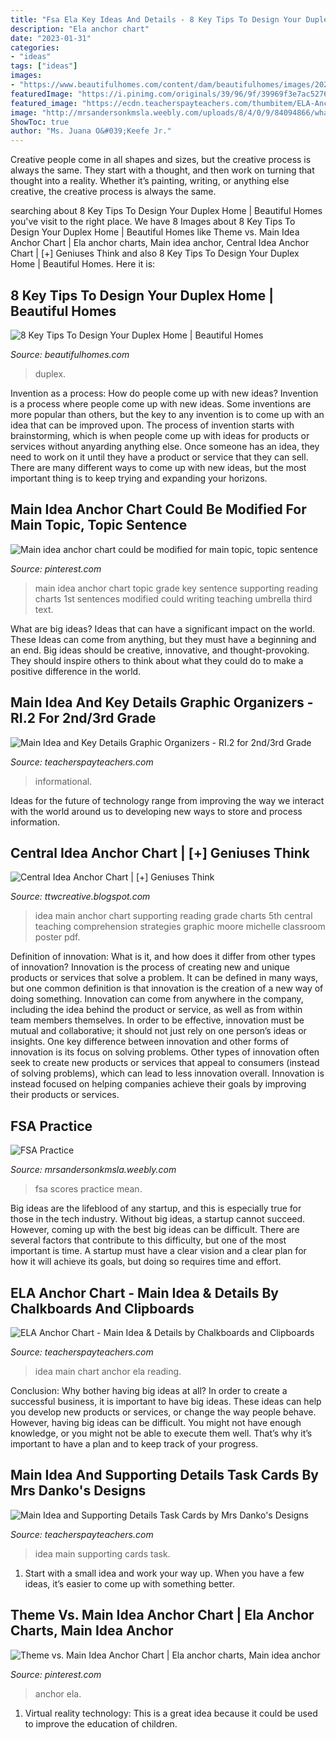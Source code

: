 ```yaml
---
title: "Fsa Ela Key Ideas And Details - 8 Key Tips To Design Your Duplex Home"
description: "Ela anchor chart"
date: "2023-01-31"
categories:
- "ideas"
tags: ["ideas"]
images:
- "https://www.beautifulhomes.com/content/dam/beautifulhomes/images/202101/tips-to-design-your-duplex-house/Title-duplex-home-design-divided-into-two-halves.jpg"
featuredImage: "https://i.pinimg.com/originals/39/96/9f/39969f3e7ac5276b54d149ee71b2e631.jpg"
featured_image: "https://ecdn.teacherspayteachers.com/thumbitem/ELA-Anchor-Chart-Main-Idea-Details-1358007452/original-492653-2.jpg"
image: "http://mrsandersonkmsla.weebly.com/uploads/8/4/0/9/84094866/what-fsa-scores-mean_1_orig.png"
ShowToc: true
author: "Ms. Juana O&#039;Keefe Jr."
---
```



Creative people come in all shapes and sizes, but the creative process is always the same. They start with a thought, and then work on turning that thought into a reality. Whether it’s painting, writing, or anything else creative, the creative process is always the same.

	

		
searching about 8 Key Tips To Design Your Duplex Home | Beautiful Homes you've visit to the right place. We have 8 Images about 8 Key Tips To Design Your Duplex Home | Beautiful Homes like Theme vs. Main Idea Anchor Chart | Ela anchor charts, Main idea anchor, Central Idea Anchor Chart | [+] Geniuses Think and also 8 Key Tips To Design Your Duplex Home | Beautiful Homes. Here it is:
		
    
## 8 Key Tips To Design Your Duplex Home | Beautiful Homes

<img loading=lazy src="https://www.beautifulhomes.com/content/dam/beautifulhomes/images/202101/tips-to-design-your-duplex-house/Title-duplex-home-design-divided-into-two-halves.jpg" onerror="this.onerror=null;this.src='https://tse1.mm.bing.net/th?id=OIP.9-YmdLNXUKrpL9M0sJHHGAHaEn&amp;pid=15.1';" alt="8 Key Tips To Design Your Duplex Home | Beautiful Homes">

_Source: beautifulhomes.com_

>duplex. 

	

Invention as a process: How do people come up with new ideas?
Invention is a process where people come up with new ideas. Some inventions are more popular than others, but the key to any invention is to come up with an idea that can be improved upon. The process of invention starts with brainstorming, which is when people come up with ideas for products or services without anyarding anything else. Once someone has an idea, they need to work on it until they have a product or service that they can sell. There are many different ways to come up with new ideas, but the most important thing is to keep trying and expanding your horizons.

    
## Main Idea Anchor Chart Could Be Modified For Main Topic, Topic Sentence

<img loading=lazy src="https://i.pinimg.com/originals/1e/dd/12/1edd12a6178e330eb652db7f43c22390.jpg" onerror="this.onerror=null;this.src='https://tse1.mm.bing.net/th?id=OIP.hV_tL1VXgC3011JQOQiCxAHaJ4&amp;pid=15.1';" alt="Main idea anchor chart could be modified for main topic, topic sentence">

_Source: pinterest.com_

>main idea anchor chart topic grade key sentence supporting reading charts 1st sentences modified could writing teaching umbrella third text. 

	

What are big ideas? Ideas that can have a significant impact on the world. These Ideas can come from anything, but they must have a beginning and an end. Big ideas should be creative, innovative, and thought-provoking. They should inspire others to think about what they could do to make a positive difference in the world.

    
## Main Idea And Key Details Graphic Organizers - RI.2 For 2nd/3rd Grade

<img loading=lazy src="https://ecdn.teacherspayteachers.com/thumbitem/Main-Idea-and-Key-Details-3100755-1558955918/original-3100755-2.jpg" onerror="this.onerror=null;this.src='https://tse1.mm.bing.net/th?id=OIP.hICbYexnRWt1FkP86JXBlwAAAA&amp;pid=15.1';" alt="Main Idea and Key Details Graphic Organizers - RI.2 for 2nd/3rd Grade">

_Source: teacherspayteachers.com_

>informational. 

	

Ideas for the future of technology range from improving the way we interact with the world around us to developing new ways to store and process information.

    
## Central Idea Anchor Chart | [+] Geniuses Think

<img loading=lazy src="https://i.pinimg.com/originals/39/96/9f/39969f3e7ac5276b54d149ee71b2e631.jpg" onerror="this.onerror=null;this.src='https://tse2.mm.bing.net/th?id=OIP.Kg9J0645FslISBwm-I8KxQHaJ6&amp;pid=15.1';" alt="Central Idea Anchor Chart | [+] Geniuses Think">

_Source: ttwcreative.blogspot.com_

>idea main anchor chart supporting reading grade charts 5th central teaching comprehension strategies graphic moore michelle classroom poster pdf. 

	

Definition of innovation: What is it, and how does it differ from other types of innovation?
Innovation is the process of creating new and unique products or services that solve a problem. It can be defined in many ways, but one common definition is that innovation is the creation of a new way of doing something. Innovation can come from anywhere in the company, including the idea behind the product or service, as well as from within team members themselves. In order to be effective, innovation must be mutual and collaborative; it should not just rely on one person’s ideas or insights. 
One key difference between innovation and other forms of innovation is its focus on solving problems. Other types of innovation often seek to create new products or services that appeal to consumers (instead of solving problems), which can lead to less innovation overall. Innovation is instead focused on helping companies achieve their goals by improving their products or services.

    
## FSA Practice

<img loading=lazy src="http://mrsandersonkmsla.weebly.com/uploads/8/4/0/9/84094866/what-fsa-scores-mean_1_orig.png" onerror="this.onerror=null;this.src='https://tse4.mm.bing.net/th?id=OIP.NRBq4jCC8pB2M619kmlbJQHaEi&amp;pid=15.1';" alt="FSA Practice">

_Source: mrsandersonkmsla.weebly.com_

>fsa scores practice mean. 

	

Big ideas are the lifeblood of any startup, and this is especially true for those in the tech industry. Without big ideas, a startup cannot succeed. However, coming up with the best big ideas can be difficult. There are several factors that contribute to this difficulty, but one of the most important is time. A startup must have a clear vision and a clear plan for how it will achieve its goals, but doing so requires time and effort.

    
## ELA Anchor Chart - Main Idea &amp; Details By Chalkboards And Clipboards

<img loading=lazy src="https://ecdn.teacherspayteachers.com/thumbitem/ELA-Anchor-Chart-Main-Idea-Details-1358007452/original-492653-2.jpg" onerror="this.onerror=null;this.src='https://tse3.mm.bing.net/th?id=OIP.0XX2veK2mBlgtOuIEXfciQAAAA&amp;pid=15.1';" alt="ELA Anchor Chart - Main Idea &amp; Details by Chalkboards and Clipboards">

_Source: teacherspayteachers.com_

>idea main chart anchor ela reading. 

	

Conclusion: Why bother having big ideas at all?
In order to create a successful business, it is important to have big ideas. These ideas can help you develop new products or services, or change the way people behave. However, having big ideas can be difficult. You might not have enough knowledge, or you might not be able to execute them well. That’s why it’s important to have a plan and to keep track of your progress.

    
## Main Idea And Supporting Details Task Cards By Mrs Danko&#039;s Designs

<img loading=lazy src="https://ecdn.teacherspayteachers.com/thumbitem/Main-Idea-and-Supporting-Details-Task-Cards-2909082-1510647340/original-2909082-3.jpg" onerror="this.onerror=null;this.src='https://tse2.mm.bing.net/th?id=OIP.ETaLaac58pFbn44Qx5JvYQAAAA&amp;pid=15.1';" alt="Main Idea and Supporting Details Task Cards by Mrs Danko&#039;s Designs">

_Source: teacherspayteachers.com_

>idea main supporting cards task. 

	

1. Start with a small idea and work your way up. When you have a few ideas, it’s easier to come up with something better.

    
## Theme Vs. Main Idea Anchor Chart | Ela Anchor Charts, Main Idea Anchor

<img loading=lazy src="https://i.pinimg.com/736x/06/b7/c8/06b7c84b0f79c61044f668ae77f5a525.jpg" onerror="this.onerror=null;this.src='https://tse2.mm.bing.net/th?id=OIP.2X1dNoIUSv_rxq8zBm79bgHaK4&amp;pid=15.1';" alt="Theme vs. Main Idea Anchor Chart | Ela anchor charts, Main idea anchor">

_Source: pinterest.com_

>anchor ela. 

	

1. Virtual reality technology: This is a great idea because it could be used to improve the education of children.

